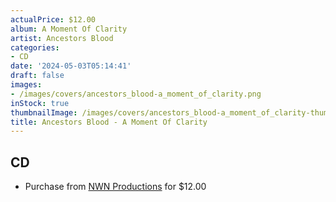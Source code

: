 ```yaml
---
actualPrice: $12.00
album: A Moment Of Clarity
artist: Ancestors Blood
categories:
- CD
date: '2024-05-03T05:14:41'
draft: false
images:
- /images/covers/ancestors_blood-a_moment_of_clarity.png
inStock: true
thumbnailImage: /images/covers/ancestors_blood-a_moment_of_clarity-thumb.png
title: Ancestors Blood - A Moment Of Clarity
---
```


## CD
* Purchase from [NWN Productions](http://shop.nwnprod.com/index.php?route=product/product&path=93&product_id=25314&sort=pd.name&order=ASC) for $12.00
